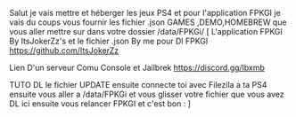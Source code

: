 Salut je vais mettre et héberger les jeux PS4 et pour l'application FPKGI je vais du coups vous fournir les fichier .json GAMES ,DEMO,HOMEBREW que vous aller mettre sur dans votre dossier /data/FPKGi/  [ L'application FPKGI By ItsJokerZz's et le fichier .json By me
pour Dl FPKGI https://github.com/ItsJokerZz

Lien D'un serveur Comu Console et Jailbrek https://discord.gg/lbxmb

TUTO
DL le fichier UPDATE ensuite connecte toi avec Filezila a ta PS4 ensuite vous aller a /data/FPKGi et vous glisser votre fichier que vous avez DL ici ensuite vous relancer FPKGI et c'est bon : ]
